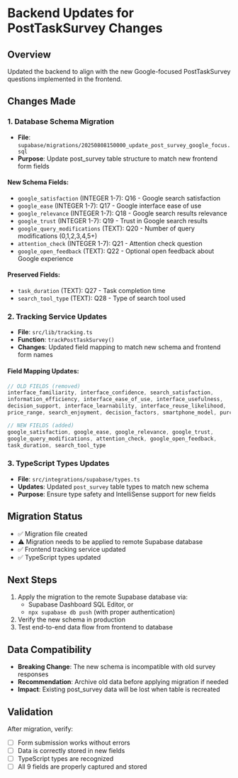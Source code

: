 # Backend Updates for PostTaskSurvey Changes

## Overview
Updated the backend to align with the new Google-focused PostTaskSurvey questions implemented in the frontend.

## Changes Made

### 1. Database Schema Migration
- **File**: `supabase/migrations/20250808150000_update_post_survey_google_focus.sql`
- **Purpose**: Update post_survey table structure to match new frontend form fields

#### New Schema Fields:
- `google_satisfaction` (INTEGER 1-7): Q16 - Google search satisfaction
- `google_ease` (INTEGER 1-7): Q17 - Google interface ease of use  
- `google_relevance` (INTEGER 1-7): Q18 - Google search results relevance
- `google_trust` (INTEGER 1-7): Q19 - Trust in Google search results
- `google_query_modifications` (TEXT): Q20 - Number of query modifications (0,1,2,3,4,5+)
- `attention_check` (INTEGER 1-7): Q21 - Attention check question
- `google_open_feedback` (TEXT): Q22 - Optional open feedback about Google experience

#### Preserved Fields:
- `task_duration` (TEXT): Q27 - Task completion time
- `search_tool_type` (TEXT): Q28 - Type of search tool used

### 2. Tracking Service Updates
- **File**: `src/lib/tracking.ts`
- **Function**: `trackPostTaskSurvey()`
- **Changes**: Updated field mapping to match new schema and frontend form names

#### Field Mapping Updates:
```typescript
// OLD FIELDS (removed)
interface_familiarity, interface_confidence, search_satisfaction, 
information_efficiency, interface_ease_of_use, interface_usefulness,
decision_support, interface_learnability, interface_reuse_likelihood,
price_range, search_enjoyment, decision_factors, smartphone_model, purchase_likelihood

// NEW FIELDS (added)
google_satisfaction, google_ease, google_relevance, google_trust,
google_query_modifications, attention_check, google_open_feedback,
task_duration, search_tool_type
```

### 3. TypeScript Types Updates  
- **File**: `src/integrations/supabase/types.ts`
- **Updates**: Updated `post_survey` table types to match new schema
- **Purpose**: Ensure type safety and IntelliSense support for new fields

## Migration Status
- ✅ Migration file created
- ⚠️  Migration needs to be applied to remote Supabase database
- ✅ Frontend tracking service updated
- ✅ TypeScript types updated

## Next Steps
1. Apply the migration to the remote Supabase database via:
   - Supabase Dashboard SQL Editor, or
   - `npx supabase db push` (with proper authentication)
2. Verify the new schema in production
3. Test end-to-end data flow from frontend to database

## Data Compatibility
- **Breaking Change**: The new schema is incompatible with old survey responses
- **Recommendation**: Archive old data before applying migration if needed
- **Impact**: Existing post_survey data will be lost when table is recreated

## Validation
After migration, verify:
- [ ] Form submission works without errors
- [ ] Data is correctly stored in new fields
- [ ] TypeScript types are recognized
- [ ] All 9 fields are properly captured and stored
